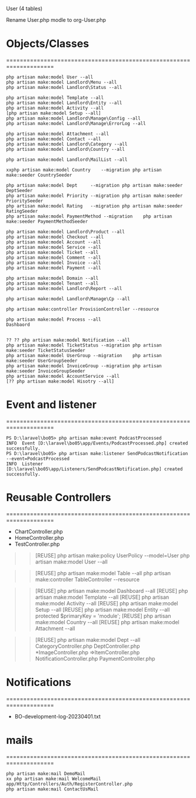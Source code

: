User (4 tables)

Rename User.php modle to org-User.php


# Objects/Classes
====================================================================
~~~
php artisan make:model User --all
php artisan make:model Landlord\Menu --all
php artisan make:model Landlord\Status --all

php artisan make:model Template --all
php artisan make:model Landlord\Entity --all
php artisan make:model Activity --all
[php artisan make:model Setup --all]
php artisan make:model Landlord\Manage\Config --all
php artisan make:model Landlord\Manage\ErrorLog --all

php artisan make:model Attachment --all
php artisan make:model Contact --all
php artisan make:model Landlord\Category --all
php artisan make:model Landlord\Country --all

php artisan make:model Landlord\MailList --all

xxphp artisan make:model Country 	--migration	php artisan make:seeder CountrySeeder

php artisan make:model Dept 	--migration	php artisan make:seeder DeptSeeder
php artisan make:model Priority --migration	php artisan make:seeder PrioritySeeder
php artisan make:model Rating 	--migration	php artisan make:seeder RatingSeeder
php artisan make:model PaymentMethod --migration	php artisan make:seeder PaymentMethodSeeder

php artisan make:model Landlord\Product --all
php artisan make:model Checkout --all
php artisan make:model Account --all
php artisan make:model Service --all
php artisan make:model Ticket --all
php artisan make:model Comment --all
php artisan make:model Invoice --all
php artisan make:model Payment --all

php artisan make:model Domain --all
php artisan make:model Tenant --all
php artisan make:model Landlord\Report --all

php artisan make:model Landlord\Manage\Cp --all

php artisan make:controller ProvisionController --resource

php artisan make:model Process --all
Dashbaord


?? ?? php artisan make:model Notification --all
php artisan make:model TicketStatus --migration	php artisan make:seeder TicketStatusSeeder
php artisan make:model UserGroup --migration	php artisan make:seeder UserGroupSeeder
php artisan make:model InvoiceGroup --migration	php artisan make:seeder InvoiceGroupSeeder
php artisan make:model AccountService --all
[?? php artisan make:model Hisotry --all]
~~~

# Event and listener 
====================================================================
~~~
PS D:\laravel\bo05> php artisan make:event PodcastProcessed
INFO  Event [D:\laravel\bo05\app/Events/PodcastProcessed.php] created successfully.  
PS D:\laravel\bo05> php artisan make:listener SendPodcastNotification --event=PodcastProcessed
INFO  Listener [D:\laravel\bo05\app/Listeners/SendPodcastNotification.php] created successfully.  
~~~

# Reusable Controllers
====================================================================
- ChartController.php
- HomeController.php
- TestController.php

>>[REUSE] php artisan make:policy UserPolicy --model=User
	php artisan make:model User --all

>>[REUSE] php artisan make:model Table --all
	php artisan make:controller TableController --resource

>>[REUSE] php artisan make:model Dashboard --all
>>[REUSE] php artisan make:model Template --all
>>[REUSE] php artisan make:model Activity --all
>>[REUSE] php artisan make:model Setup --all
>>[REUSE] php artisan make:model Entity --all		protected $primaryKey = 'module';
>>[REUSE] php artisan make:model Country --all
>>[REUSE] php artisan make:model Attachment --all

>>[REUSE] php artisan make:model Dept --all
	CategoryController.php
	DeptController.php
	*ImageController.php
	=>ItemController.php
	NotificationController.php
	PaymentController.php

# Notifications
====================================================================
- BO-development-log-20230401.txt


# mails
====================================================================
~~~
php artisan make:mail DemoMail
xx php artisan make:mail WelcomeMail	app/Http/Controllers/Auth/RegisterController.php
php artisan make:mail ContactUsMail
~~~
